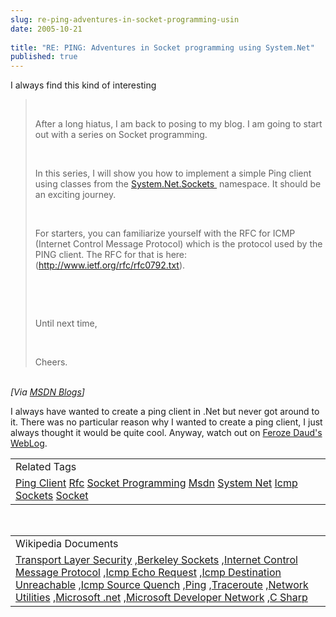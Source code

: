 ```yaml
---
slug: re-ping-adventures-in-socket-programming-usin
date: 2005-10-21
 
title: "RE: PING: Adventures in Socket programming using System.Net"
published: true
---
```

I always find this kind of interesting<br /><blockquote>
<p><br /></p>
<p>After a long hiatus, I am back to posing to my blog. I am going to start out with a series on Socket programming.</p>
<br /><p>In this series, I will show you how to implement a simple Ping client using classes from the <a href="http://msdn.microsoft.com/library/default.asp?url=/library/en-us/cpref/html/frlrfsystemnetsockets.asp">System.Net.Sockets </a> namespace. It should be an exciting journey.</p>
<br /><p>For starters, you can familiarize yourself with the RFC for ICMP (Internet Control Message Protocol) which is the protocol used by the PING client. The RFC for that is here: (<a href="http://www.ietf.org/rfc/rfc0792.txt">http://www.ietf.org/rfc/rfc0792.txt</a>).</p>
<br /><p></p>
<br /><p>Until next time,</p>
<br /><p>Cheers.</p>
</blockquote><br /><i>[Via <a href="http://blogs.msdn.com/feroze_daud/archive/2005/10/20/483088.aspx">MSDN Blogs</a>]</i><p />I always have wanted to create a ping client in .Net but never got around to it.  There was no particular reason why I wanted to create a ping client, I just always thought it would be quite cool.  Anyway, watch out on <a href="http://blogs.msdn.com/feroze_daud/default.aspx">Feroze Daud's WebLog</a>.<p /><table class="TechnoratiHead TagHeader">
<tr><td>Related Tags</td></tr>
<tr class="Technorati"><td>
<a href="https://paul.kinlan.me/tags/Ping%20Client" class="Tag" rel="tag">Ping Client</a> <a href="https://paul.kinlan.me/tags/Rfc" class="Tag" rel="tag">Rfc</a> <a href="https://paul.kinlan.me/tags/Socket%20Programming" class="Tag" rel="tag">Socket Programming</a> <a href="https://paul.kinlan.me/tags/Msdn" class="Tag" rel="tag">Msdn</a> <a href="https://paul.kinlan.me/tags/System%20Net" class="Tag" rel="tag">System Net</a> <a href="https://paul.kinlan.me/tags/Icmp" class="Tag" rel="tag">Icmp</a> <a href="https://paul.kinlan.me/tags/Sockets" class="Tag" rel="tag">Sockets</a> <a href="https://paul.kinlan.me/tags/Socket" class="Tag" rel="tag">Socket</a>
</td></tr>
</table><br /><table class="TechnoratiHead TagHeader">
<tr><td>Wikipedia Documents</td></tr>
<tr class="Technorati"><td>
<a href="http://en.wikipedia.org/wiki/Secure_Sockets_Layer">Transport Layer Security</a> ,<a href="http://en.wikipedia.org/wiki/Berkeley_sockets">Berkeley Sockets</a> ,<a href="http://en.wikipedia.org/wiki/ICMP">Internet Control Message Protocol</a> ,<a href="http://en.wikipedia.org/wiki/ICMP_Echo_Request">Icmp Echo Request</a> ,<a href="http://en.wikipedia.org/wiki/ICMP_Destination_Unreachable">Icmp Destination Unreachable</a> ,<a href="http://en.wikipedia.org/wiki/ICMP_Source_Quench">Icmp Source Quench</a> ,<a href="http://en.wikipedia.org/wiki/Ping">Ping</a> ,<a href="http://en.wikipedia.org/wiki/Traceroute">Traceroute</a> ,<a href="http://en.wikipedia.org/wiki/Network_utilities">Network Utilities</a> ,<a href="http://en.wikipedia.org/wiki/Microsoft_.NET">Microsoft .net</a> ,<a href="http://en.wikipedia.org/wiki/MSDN">Microsoft Developer Network</a> ,<a href="http://en.wikipedia.org/wiki/C_Sharp">C Sharp</a>
</td></tr>
</table><div class="blogger-post-footer"><img class="posterous_download_image" src="https://blogger.googleusercontent.com/tracker/8109338-112988753765507044?l=www.kinlan.co.uk%2Findex.html" height="1" alt="" width="1" /></div>

